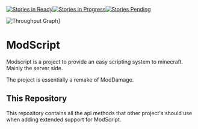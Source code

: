 [![Stories in Ready](https://badge.waffle.io/ModScript/ModScript-API.png?label=ready&title=Ready)![Stories in Progress](https://badge.waffle.io/ModScript/ModScript-API.png?label=in%20progress&title=WIP)![Stories Pending](https://badge.waffle.io/ModScript/ModScript-API.png?label=review&title=Review)
](https://waffle.io/ModScript/ModScript-API)

![Throughput Graph](https://graphs.waffle.io/ModScript/ModScript-API/throughput.svg)]
# ModScript
Modscript is a project to provide an easy scripting system to minecraft. Mainly the server side.

The project is essentially a remake of ModDamage.

## This Repository
This repository contains all the api methods that other project's should use when adding extended support for ModScript.
